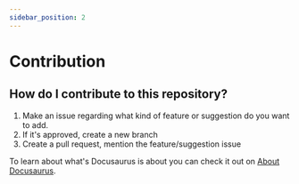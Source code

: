 ```yaml
---
sidebar_position: 2
---
```


# Contribution

## How do I contribute to this repository?
1. Make an issue regarding what kind of feature or suggestion do you want to add.
2. If it's approved, create a new branch
3. Create a pull request, mention the feature/suggestion issue

To learn about what's Docusaurus is about you can check it out on [About Docusaurus](/docs/about-docusaurus).

